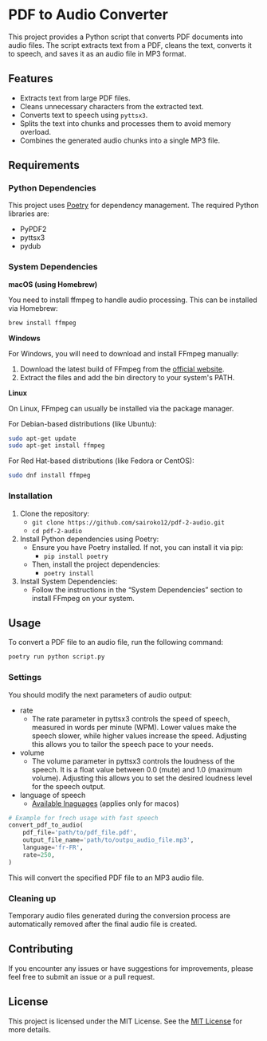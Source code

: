 # PDF to Audio Converter

This project provides a Python script that converts PDF documents into audio files. The script extracts text from a PDF, cleans the text, converts it to speech, and saves it as an audio file in MP3 format.

## Features

- Extracts text from large PDF files.
- Cleans unnecessary characters from the extracted text.
- Converts text to speech using `pyttsx3`.
- Splits the text into chunks and processes them to avoid memory overload.
- Combines the generated audio chunks into a single MP3 file.

## Requirements

### Python Dependencies

This project uses [Poetry](https://python-poetry.org/) for dependency management. The required Python libraries are:

- PyPDF2
- pyttsx3
- pydub

### System Dependencies

**macOS (using Homebrew)**

You need to install ffmpeg to handle audio processing. This can be installed via Homebrew:

```bash
brew install ffmpeg
```

**Windows**

For Windows, you will need to download and install FFmpeg manually:

1. Download the latest build of FFmpeg from the [official website](https://ffmpeg.org/download.html).
2. Extract the files and add the bin directory to your system's PATH.

**Linux**

On Linux, FFmpeg can usually be installed via the package manager.

For Debian-based distributions (like Ubuntu):

```bash
sudo apt-get update
sudo apt-get install ffmpeg
```

For Red Hat-based distributions (like Fedora or CentOS):

```bash
sudo dnf install ffmpeg
```

### Installation

1. Clone the repository:
    - `git clone https://github.com/sairoko12/pdf-2-audio.git`
    - `cd pdf-2-audio`
2. Install Python dependencies using Poetry:
    - Ensure you have Poetry installed. If not, you can install it via pip:
        - `pip install poetry`
    - Then, install the project dependencies:
        - `poetry install`
3. Install System Dependencies:
    - Follow the instructions in the “System Dependencies” section to install FFmpeg on your system.

## Usage

To convert a PDF file to an audio file, run the following command:

```bash
poetry run python script.py
```

### Settings

You should modify the next parameters of audio output:
   - rate
     - The rate parameter in pyttsx3 controls the speed of speech, measured in words per minute (WPM). Lower values make the speech slower, while higher values increase the speed. Adjusting this allows you to tailor the speech pace to your needs.
   - volume
     - The volume parameter in pyttsx3 controls the loudness of the speech. It is a float value between 0.0 (mute) and 1.0 (maximum volume). Adjusting this allows you to set the desired loudness level for the speech output.
   - language of speech
     - [Available lnaguages](https://gist.github.com/asutekku/d5b09e5267b97c3af1f153a325089340) (applies only for macos)

```python
# Example for frech usage with fast speech
convert_pdf_to_audio(
    pdf_file='path/to/pdf_file.pdf',
    output_file_name='path/to/outpu_audio_file.mp3',
    language='fr-FR',
    rate=250,
)
```

This will convert the specified PDF file to an MP3 audio file.

### Cleaning up

Temporary audio files generated during the conversion process are automatically removed after the final audio file is created.

## Contributing

If you encounter any issues or have suggestions for improvements, please feel free to submit an issue or a pull request.

## License

This project is licensed under the MIT License. See the [MIT License](https://opensource.org/licenses/MIT) for more details.
